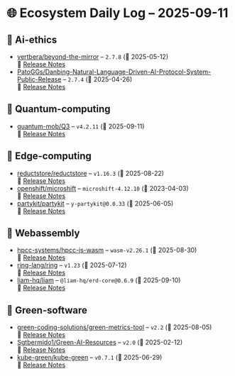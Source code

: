 # 🌐 Ecosystem Daily Log – 2025-09-11

## 🔹 Ai-ethics
- [vertbera/beyond-the-mirror](https://github.com/vertbera/beyond-the-mirror/releases/tag/2.7.8) – `2.7.8` (📅 2025-05-12)  
  🔗 [Release Notes](https://github.com/vertbera/beyond-the-mirror/releases/tag/2.7.8)
- [PatoGGs/Danbing-Natural-Language-Driven-AI-Protocol-System-Public-Release](https://github.com/PatoGGs/Danbing-Natural-Language-Driven-AI-Protocol-System-Public-Release/releases/tag/2.7.4) – `2.7.4` (📅 2025-04-26)  
  🔗 [Release Notes](https://github.com/PatoGGs/Danbing-Natural-Language-Driven-AI-Protocol-System-Public-Release/releases/tag/2.7.4)

## 🔹 Quantum-computing
- [quantum-mob/Q3](https://github.com/quantum-mob/Q3/releases/tag/v4.2.11) – `v4.2.11` (📅 2025-09-11)  
  🔗 [Release Notes](https://github.com/quantum-mob/Q3/releases/tag/v4.2.11)

## 🔹 Edge-computing
- [reductstore/reductstore](https://github.com/reductstore/reductstore/releases/tag/v1.16.3) – `v1.16.3` (📅 2025-08-22)  
  🔗 [Release Notes](https://github.com/reductstore/reductstore/releases/tag/v1.16.3)
- [openshift/microshift](https://github.com/openshift/microshift/releases/tag/microshift-4.12.10) – `microshift-4.12.10` (📅 2023-04-03)  
  🔗 [Release Notes](https://github.com/openshift/microshift/releases/tag/microshift-4.12.10)
- [partykit/partykit](https://github.com/partykit/partykit/releases/tag/y-partykit%400.0.33) – `y-partykit@0.0.33` (📅 2025-06-05)  
  🔗 [Release Notes](https://github.com/partykit/partykit/releases/tag/y-partykit%400.0.33)

## 🔹 Webassembly
- [hpcc-systems/hpcc-js-wasm](https://github.com/hpcc-systems/hpcc-js-wasm/releases/tag/wasm-v2.26.1) – `wasm-v2.26.1` (📅 2025-08-30)  
  🔗 [Release Notes](https://github.com/hpcc-systems/hpcc-js-wasm/releases/tag/wasm-v2.26.1)
- [ring-lang/ring](https://github.com/ring-lang/ring/releases/tag/v1.23) – `v1.23` (📅 2025-07-12)  
  🔗 [Release Notes](https://github.com/ring-lang/ring/releases/tag/v1.23)
- [liam-hq/liam](https://github.com/liam-hq/liam/releases/tag/%40liam-hq/erd-core%400.6.9) – `@liam-hq/erd-core@0.6.9` (📅 2025-09-10)  
  🔗 [Release Notes](https://github.com/liam-hq/liam/releases/tag/%40liam-hq/erd-core%400.6.9)

## 🔹 Green-software
- [green-coding-solutions/green-metrics-tool](https://github.com/green-coding-solutions/green-metrics-tool/releases/tag/v2.2) – `v2.2` (📅 2025-08-05)  
  🔗 [Release Notes](https://github.com/green-coding-solutions/green-metrics-tool/releases/tag/v2.2)
- [Sgtbermido1/Green-AI-Resources](https://github.com/Sgtbermido1/Green-AI-Resources/releases/tag/v2.0) – `v2.0` (📅 2025-02-12)  
  🔗 [Release Notes](https://github.com/Sgtbermido1/Green-AI-Resources/releases/tag/v2.0)
- [kube-green/kube-green](https://github.com/kube-green/kube-green/releases/tag/v0.7.1) – `v0.7.1` (📅 2025-06-29)  
  🔗 [Release Notes](https://github.com/kube-green/kube-green/releases/tag/v0.7.1)